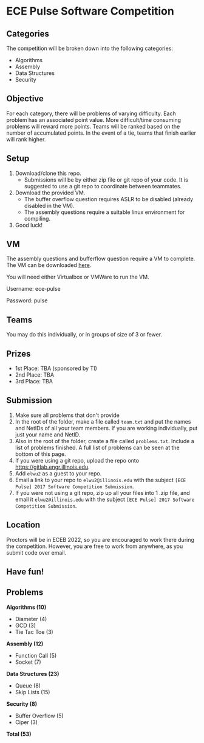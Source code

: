# ECE Pulse Software Competition

## Categories

The competition will be broken down into the following categories: 

  * Algorithms
  * Assembly
  * Data Structures
  * Security

## Objective

For each category, there will be problems of varying difficulty. Each problem has an associated point value. More difficult/time consuming problems will reward more points.
Teams will be ranked based on the number of accumulated points. In the event of a tie, teams that finish earlier will rank higher.

## Setup
1. Download/clone this repo.
    - Submissions will be by either zip file or git repo of your code. It is suggested to use a git repo to coordinate between teammates.
2. Download the provided VM.
    - The buffer overflow question requires ASLR to be disabled (already disabled in the VM).
    - The assembly questions require a suitable linux environment for compiling.
3. Good luck!

## VM

The assembly questions and bufferflow question require a VM to complete. The VM can be downloaded [here](https://uofi.box.com/v/pulse-vm).

You will need either Virtualbox or VMWare to run the VM.

Username: ece-pulse

Password: pulse

## Teams

You may do this individually, or in groups of size of 3 or fewer.

## Prizes

* 1st Place: TBA (sponsored by TI)
* 2nd Place: TBA
* 3rd Place: TBA

## Submission

  1. Make sure all problems that don't provide 
  2. In the root of the folder, make a file called `team.txt` and put the names and NetIDs of all your team members. If you are working individually, put just your name and NetID. 
  3. Also in the root of the folder, create a file called `problems.txt`. Include a list of problems finished. A full list of problems can be seen at the bottom of this page.
  4. If you were using a git repo, upload the repo onto https://gitlab.engr.illinois.edu.
  5. Add `elwu2` as a guest to your repo.
  6. Email a link to your repo to `elwu2@illinois.edu` with the subject `[ECE Pulse] 2017 Software Competition Submission`.
  7. If you were not using a git repo, zip up all your files into 1 .zip file, and email it `elwu2@illinois.edu` with the subject `[ECE Pulse] 2017 Software Competition Submission`. 

## Location

Proctors will be in ECEB 2022, so you are encouraged to work there during the competition. However, you are free to work from anywhere, as you submit code over email. 

## Have fun!

## Problems
**Algorithms (10)**
* Diameter (4)
* GCD (3)
* Tie Tac Toe (3)

**Assembly (12)**
* Function Call (5)
* Socket (7)

**Data Structures (23)**
* Queue (8)
* Skip Lists (15)

**Security (8)**
* Buffer Overflow (5)
* Ciper (3)

**Total (53)**